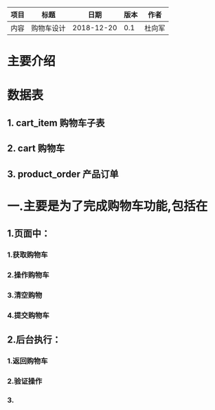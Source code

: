 | 项目   | 标题 |日期 |版本 |作者 |
| ----|:-------:| :----:|----|:---:|
| 内容   |购物车设计|2018-12-20|0.1 |杜向军|

主要介绍
===============
# 数据表
## 1. cart_item 购物车子表
## 2. cart 购物车
## 3. product_order 产品订单
# 一.主要是为了完成购物车功能,包括在 
## 1.页面中：
### 1.获取购物车  
### 2.操作购物车
### 3.清空购物  
### 4.提交购物车
## 2.后台执行：
### 1.返回购物车
### 2.验证操作
### 3.
